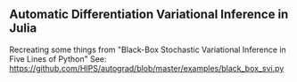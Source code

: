 ## Automatic Differentiation Variational Inference in Julia

Recreating some things from "Black-Box Stochastic Variational Inference in Five Lines of Python"
See: https://github.com/HIPS/autograd/blob/master/examples/black_box_svi.py
